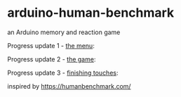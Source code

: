 # arduino-human-benchmark

an Arduino memory and reaction game

Progress update 1 - [the menu](https://youtu.be/9R57YIZmz7A):

Progress update 2 - [the game](https://youtu.be/R_OLAYvbGoA):

Progress update 3 - [finishing touches](https://youtu.be/H0N2kV3h8FQ):

inspired by https://humanbenchmark.com/
